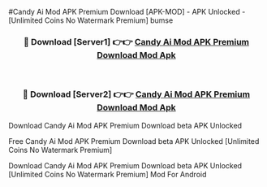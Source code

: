 #Candy Ai Mod APK Premium Download [APK-MOD] - APK Unlocked - [Unlimited Coins No Watermark Premium] bumse



<div align="center">

<h3>🔴 Download [Server1] 👉👉 <a href="https://momento.my/?title=Candy_Ai_Mod_APK_Premium_Download">Candy Ai Mod APK Premium Download Mod Apk</a></h3><br>

<h3>🔴 Download [Server2] 👉👉 <a href="https://momento.my/?title=Candy_Ai_Mod_APK_Premium_Download">Candy Ai Mod APK Premium Download Mod Apk</a></h3>
</div>



Download Candy Ai Mod APK Premium Download beta APK Unlocked

Free Candy Ai Mod APK Premium Download beta APK Unlocked [Unlimited Coins No Watermark Premium]

Download Candy Ai Mod APK Premium Download beta APK Unlocked [Unlimited Coins No Watermark Premium] Mod For Android
